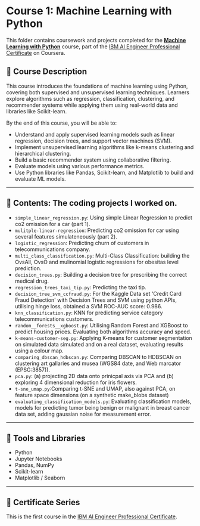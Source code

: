 # Course 1: Machine Learning with Python

This folder contains coursework and projects completed for the **[Machine Learning with Python](https://www.coursera.org/learn/machine-learning-with-python?specialization=ai-engineer)** course, part of the [IBM AI Engineer Professional Certificate](https://www.coursera.org/professional-certificates/ai-engineer) on Coursera.

## 🧠 Course Description

This course introduces the foundations of machine learning using Python, covering both supervised and unsupervised learning techniques. Learners explore algorithms such as regression, classification, clustering, and recommender systems while applying them using real-world data and libraries like Scikit-learn.

By the end of this course, you will be able to:

- Understand and apply supervised learning models such as linear regression, decision trees, and support vector machines (SVM).
- Implement unsupervised learning algorithms like k-means clustering and hierarchical clustering.
- Build a basic recommender system using collaborative filtering.
- Evaluate models using various performance metrics.
- Use Python libraries like Pandas, Scikit-learn, and Matplotlib to build and evaluate ML models.

---

## 📂 Contents: The coding projects I worked on.

- `simple_linear_regression.py`: Using simple Linear Regression to predict co2 omission for a car (part 1).
- `mulitple-linear-regression`: Predicting co2 omission for car using several features simulateneously (part 2).  
- `logistic_regression`: Predicting churn of customers in telecommunications company.
- `multi_class_classification.py`: Multi-Class Classification: building the OvsAll, OvsO and mulinomial logistic regressions for obesitas level prediction.
- `decision_trees.py`: Building a decision tree for prescribing the correct medical drug.
- `regression_trees_taxi_tip.py`: Predicting the taxi tip. 
- `decision_tree_svm_ccfraud.py`: For the Kaggle Data set 'Credit Card Fraud Detection' with Decision Trees and SVM using python APIs, utilising hinge loss, obtained a SVM ROC-AUC score: 0.986.
- `knn_classification.py`: KNN for predicting service category telecommunications customers.
- `random__forests__xgboost.py`: Utilising Random Forest and XGBoost to predict housing prices. Evaluating both algorithms accuracy and speed.
- `k-means-customer-seg.py`: Applying K-means for customer segmentation on simulated data simulated and on a real dataset, evaluating results using a colour map.
- `comparing_dbscan_hdbscan.py`: Comparing DBSCAN to HDBSCAN on clustering art gallaries and musea (WGS84 date, and Web marcator (EPSG:3857)).
- `pca.py`: (a) projecting 2D data onto prinicpal axis via PCA and (b) exploring 4 dimensional reduction for iris flowers.
- `t-sne_umap.py`:Comparing t-SNE and UMAP, also against PCA, on feature space dimensions (on a synthetic make_blobs dataset)
- `evaluating_classification_models.py`: Evaluating classification models, models for predicting tumor being benign or malignant in breast cancer data set, adding gaussian noise for measurement error.



---

## 🔧 Tools and Libraries

- Python
- Jupyter Notebooks
- Pandas, NumPy
- Scikit-learn
- Matplotlib / Seaborn

---

## 📌 Certificate Series

This is the first course in the [IBM AI Engineer Professional Certificate](https://www.coursera.org/professional-certificates/ai-engineer).


